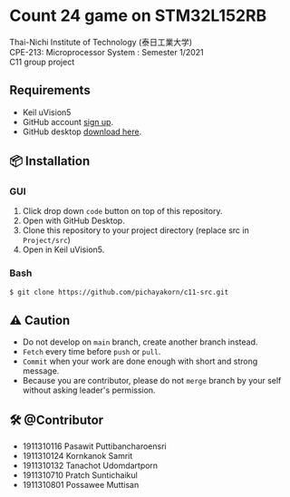 # Count 24 game on STM32L152RB
Thai-Nichi Institute of Technology (泰日工業大学)  
CPE-213: Microprocessor System : Semester 1/2021  
C11 group project

## Requirements

- Keil uVision5
- GitHub account [sign up](https://github.com/).
- GitHub desktop [download here](https://desktop.github.com/).

## 📦 Installation

### GUI
1. Click drop down `code` button on top of this repository.
2. Open with GitHub Desktop.
3. Clone this repository to your project directory (replace src in `Project/src`)
4. Open in Keil uVision5.

### Bash
```bash
$ git clone https://github.com/pichayakorn/c11-src.git
```

## ⚠️ Caution
- Do not develop on `main` branch, create another branch instead.
- `Fetch` every time before `push` or `pull`.
- `Commit` when your work are done enough with short and strong message.
- Because you are contributor, please do not `merge` branch by your self without asking leader's permission.

## 🛠️ @Contributor 
- 1911310116 Pasawit Puttibancharoensri
- 1911310124 Kornkanok Samrit  
- 1911310132 Tanachot Udomdartporn  
- 1911310710 Pratch Suntichaikul  
- 1911310801 Possawee Muttisan